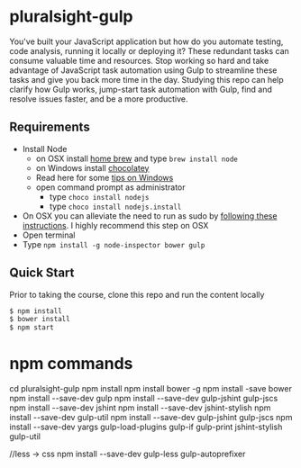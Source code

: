 # pluralsight-gulp
You've built your JavaScript application but how do you automate testing, code analysis, running it locally or deploying it? These redundant tasks can consume valuable time and resources. Stop working so hard and take advantage of JavaScript task automation using Gulp to streamline these tasks and give you back more time in the day. Studying this repo can help clarify how Gulp works, jump-start task automation with Gulp, find and resolve issues faster, and be a more productive.

## Requirements

- Install Node
	- on OSX install [home brew](http://brew.sh/) and type `brew install node`
	- on Windows install [chocolatey](https://chocolatey.org/) 
    - Read here for some [tips on Windows](http://jpapa.me/winnode)
    - open command prompt as administrator
        - type `choco install nodejs`
        - type `choco install nodejs.install`
- On OSX you can alleviate the need to run as sudo by [following these instructions](http://jpapa.me/nomoresudo). I highly recommend this step on OSX
- Open terminal
- Type `npm install -g node-inspector bower gulp`

## Quick Start
Prior to taking the course, clone this repo and run the content locally
```bash
$ npm install
$ bower install
$ npm start
```

# npm commands
cd pluralsight-gulp
npm install
npm install bower -g
npm install -save bower
npm install --save-dev gulp
npm install --save-dev gulp-jshint gulp-jscs
npm install --save-dev jshint
npm install --save-dev jshint-stylish
npm install --save-dev gulp-util
npm install --save-dev gulp-jshint gulp-jscs
npm install --save-dev yargs gulp-load-plugins gulp-if gulp-print jshint-stylish gulp-util

//less -> css
npm install --save-dev gulp-less gulp-autoprefixer


